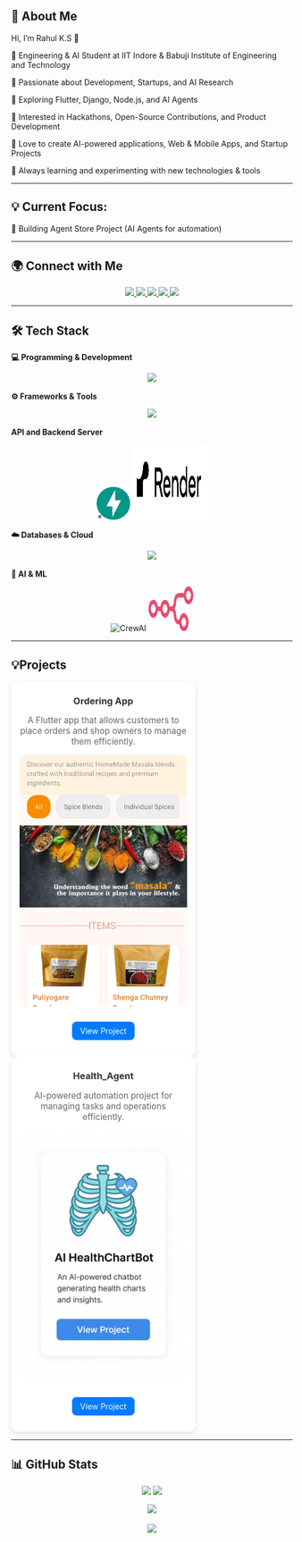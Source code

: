 
## 🌟 About Me

Hi, I’m Rahul K.S 👋

🔹 Engineering & AI Student at IIT Indore & Babuji Institute of Engineering and Technology

🔹 Passionate about Development, Startups, and AI Research

🔹 Exploring Flutter, Django, Node.js, and AI Agents

🔹 Interested in Hackathons, Open-Source Contributions, and Product Development

🔹 Love to create AI-powered applications, Web & Mobile Apps, and Startup Projects

🔹 Always learning and experimenting with new technologies & tools

---
## 💡 Current Focus:
🔹 Building Agent Store Project (AI Agents for automation)

---
## 🌍 Connect with Me
<p align="center">
  <a href="https://www.linkedin.com/in/rahul-k-s-a47756328/">
    <img src="https://img.shields.io/badge/LinkedIn-%230077B5.svg?style=for-the-badge&logo=linkedin&logoColor=white" />
  </a>
  <a href="https://x.com/home">
    <img src="https://img.shields.io/badge/Twitter-%231DA1F2.svg?style=for-the-badge&logo=twitter&logoColor=white" />
  </a>
  <a href="https://www.instagram.com/rahul.k._s?igsh=MTN5MmU2bHluZnVzbw==">
    <img src="https://img.shields.io/badge/Instagram-%23E4405F.svg?style=for-the-badge&logo=instagram&logoColor=white" />
  </a>
  <a href="https://github.com/rahul14322982">
    <img src="https://img.shields.io/badge/GitHub-%23121011.svg?style=for-the-badge&logo=github&logoColor=white" />
  </a>

  <a href="https://github.com/rahul14322982">
    <img src="https://www.kaggle.com/rahulks14322-%23121011.svg?style=for-the-badge&logo=Kaggle&logoColor=white" />
  </a>





  
</p>
   
---

## 🛠 Tech Stack

**💻 Programming & Development**  
<p align="center">
  <img src="https://skillicons.dev/icons?i=python,java,c,html,css,js,dart" />
</p>

**⚙️ Frameworks & Tools**  
<p align="center">
  <img src="https://skillicons.dev/icons?i=flutter,firebase " />
</p>

**API and Backend Server**
<p align="center">
  <img
src="IMG_20251002_125934.jpg"width="60" height="60" alt="FastAPI"/>
  
  <img src="IMG_20251008_211009.jpg" width="135" height="135" alt="Render" />
  
  

</p>

**☁️ Databases & Cloud**  
<p align="center">
  <img src="https://skillicons.dev/icons?i=git,github" />
</p>

**🤖 AI & ML**  
<p align="center">
  <!-- CrewAI (Custom Icon) -->
  <img src="crew_only_logo.avif" width="110" height="110" alt="CrewAI" />
  
  <!-- CNN (Deep Learning Custom Icon) -->
  <img src="n8n-docs-icon.svg" width="80" height="80" alt="n8n" />
</p>

---
## 💡Projects

 <!-- Project 1 -->
  <div style="background-color: #fff; border-radius: 12px; box-shadow: 0 4px 8px rgba(0,0,0,0.1); width: 300px; text-align: center; padding: 15px;"><h3 style="color: #333; margin: 10px 0;">Ordering App</h3>
    <p style="color: #666; font-size: 0.95rem;">A Flutter app that allows customers to place orders and shop owners to manage them efficiently.</p>
    <img src="IMG_20250923_232028.jpg" alt="Ordering App" style="width: 100%; height: 450px; object-fit:cover; border-radius: 10px;">
    
   <a href="#" style="display: inline-block; margin-top: 10px; padding: 8px 15px; background-color: #007bff; color: #fff; border-radius: 8px; text-decoration: none;">View Project</a>
  </div>

  <!-- Project 2 -->
  <div style="background-color: #fff; border-radius: 12px; box-shadow: 0 4px 8px rgba(0,0,0,0.1); width: 300px; text-align: center; padding: 15px;">
    <h3 style="color: #333; margin: 10px 0;">Health_Agent</h3>
    <p style="color: #666; font-size: 0.95rem;">AI-powered automation project for managing tasks and operations efficiently.</p>
    <img src="file_00000000c8d061f8b4d63ec8f659359c.png" alt="Agent Store" style="width: 100%; height: 450px; object-fit: cover; border-radius: 10px;">
    
  <a href="https://rahul14322982.github.io/Agent_Store/" style="display: inline-block; margin-top: 10px; padding: 8px 15px; background-color: #007bff; color: #fff; border-radius: 8px; text-decoration: none;">View Project</a>
  </div>

---
## 📊 GitHub Stats
 

<p align="center">
  <img src="https://github-readme-stats.vercel.app/api?username=rahul14322982&show_icons=true&theme=radical" width="48%" />
  <img src="https://github-readme-streak-stats.herokuapp.com/?user=rahul14322982&theme=radical" width="48%" />
</p>


<p align="center">
  <img src="https://github-readme-stats.vercel.app/api/top-langs?username=vchaitanyachowdari&layout=compact&theme=radical" width="48%" />
</p>

<div align="center">
<img src="https://komarev.com/ghpvc/?username=vchaitanyachowdari&&style=flat-square" align="center" />
</div>


